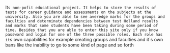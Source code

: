 It`s non-pofit educational project.
It helps to store the results of tests for career guidance and assessments on the subjects at the university.
Also you are able to see averedge marks for the groups and faculties and determinate dependencies between
test Holland results and marks that some students have been taking during some period of time.
Besides that you are able to enter this site only if you know password and login for one of the three possible roles.
Each role has it`s own capabilities for example creating groups and faculties and it`s own bans like 
the inability to go to some kind of page and so forth
